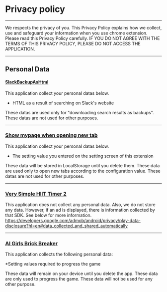# Privacy policy
---
We respects the privacy of you. This Privacy Policy explains how we collect, use and safeguard your information when you use chrome extension. Please read this Privacy Policy carefully. IF YOU DO NOT AGREE WITH THE TERMS OF THIS PRIVACY POLICY, PLEASE DO NOT ACCESS THE APPLICATION.

---
## Personal Data

#### [SlackBackupAsHtml](/md/SlackBackupAsHtml)
This application collect your personal datas below.

* HTML as a result of searching on Slack's website

These datas are used only for "downloading search results as backups".
These datas are not used for other purposes.

---
### [Show mypage when opening new tab](/md/Show_mypage_when_opening_new_tab)
This application collect your personal datas below.

* The setting value you entered on the setting screen of this extension

These data will be stored in LocalStorage until you delete them.
These data are used only to open new tabs according to the configuration value.
These datas are not used for other purposes.

---
### [Very Simple HIIT Timer 2](/md/HiitTimer2/README)
This application does not collect any personal data. Also, we do not store any data.
However, if an ad is displayed, there is information collected by that SDK. See below for more information.
https://developers.google.com/admob/android/privacy/play-data-disclosure?hl=en#data_collected_and_shared_automatically

---
### [AI Girls Brick Breaker](/md/AiGirlsBrickBreaker/README)
This application collects the following personal data:

*Setting values required to progress the game

These data will remain on your device until you delete the app.
These data are only used to progress the game.
These data will not be used for any other purpose.